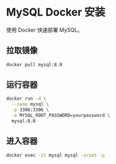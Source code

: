 # MySQL Docker 安装

使用 Docker 快速部署 MySQL。

## 拉取镜像

```bash
docker pull mysql:8.0
```

## 运行容器

```bash
docker run -d \
  --name mysql \
  -p 3306:3306 \
  -e MYSQL_ROOT_PASSWORD=yourpassword \
  mysql:8.0
```

## 进入容器

```bash
docker exec -it mysql mysql -uroot -p
```

